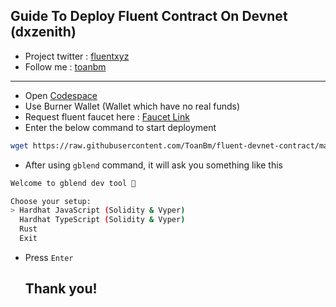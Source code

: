 ## Guide To Deploy Fluent Contract On Devnet (dxzenith)
- Project twitter : [fluentxyz](https://x.com/fluentxyz)
- Follow me : [toanbm](https://x.com/buiminhtoan1985)
---
- Open [Codespace](https://github.com/codespaces) 
- Use Burner Wallet (Wallet which have no real funds)
- Request fluent faucet here : [Faucet Link](https://faucet.dev.thefluent.xyz/)
- Enter the below command to start deployment
```bash
wget https://raw.githubusercontent.com/ToanBm/fluent-devnet-contract/main/fluent-devnet-contract.sh && chmod +x fluent-devnet-contract.sh && ./fluent-devnet-contract.sh
```
- After using `gblend` command, it will ask you something like this
```bash
Welcome to gblend dev tool 🚀

Choose your setup:
> Hardhat JavaScript (Solidity & Vyper)
  Hardhat TypeScript (Solidity & Vyper)
  Rust
  Exit
```
- Press `Enter`

  ## Thank you!
